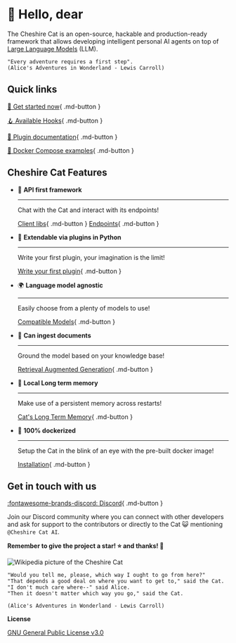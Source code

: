 # &#128075; Hello, dear

The Cheshire Cat is an open-source, hackable and production-ready framework that allows developing intelligent personal
AI agents on top of [Large Language Models](framework/cat-components/llm.md) (LLM).

```
"Every adventure requires a first step".
(Alice's Adventures in Wonderland - Lewis Carroll)
```

## Quick links

<div class="grid" markdown>

[&#127939; Get started now](quickstart/installation-configuration.md){ .md-button }
 
[&#129693; Available Hooks](plugins/hooks.md#available-hooks){ .md-button }

[&#128268; Plugin documentation](plugins/plugins.md){ .md-button }

[&#128640; Docker Compose examples](production/administrators/docker-compose.md){ .md-button }

</div>

## Cheshire Cat Features


<div class="grid cards" markdown>

- &#129520; __API first framework__

    ---

    Chat with the Cat and interact with its endpoints!

    [Client libs](production/network/clients.md){ .md-button }
    [Endpoints](production/network/http-endpoints.md){ .md-button }

- &#128640; __Extendable via plugins in Python__

    ---

    Write your first plugin, your imagination is the limit!

    [Write your first plugin](quickstart/prepare-plugin.md){ .md-button }

- &#127757; __Language model agnostic__

    ---

    Easily choose from a plenty of models to use!

    [Compatible Models](production/administrators/docker-compose/#cat-ollama){ .md-button }

- &#128220; __Can ingest documents__

    ---

    Ground the model based on your knowledge base!

    [Retrieval Augmented Generation](framework/llm-concepts/rag.md){ .md-button }

- &#128024; __Local Long term memory__

    ---

    Make use of a persistent memory across restarts!

    [Cat's Long Term Memory](framework/cat-components/memory/long_term_memory.md){ .md-button }

- &#128011; __100% dockerized__

    ---

    Setup the Cat in the blink of an eye with the pre-built docker image!

    [Installation](quickstart/installation-configuration.md){ .md-button }

</div>

## Get in touch with us

[:fontawesome-brands-discord: Discord](https://discord.gg/bHX5sNFCYU){ .md-button }

Join our Discord community where you can
connect with other developers and ask for support to the contributors or directly to the Cat &#128570;
mentioning `@Cheshire Cat AI`.

**Remember to give the project a star! &#11088; and thanks! &#128591;**

![Wikipedia picture of the Cheshire Cat](assets/img/cheshire-cat-tree-shade.jpg)

    "Would you tell me, please, which way I ought to go from here?"
    "That depends a good deal on where you want to get to," said the Cat.
    "I don't much care where--" said Alice.
    "Then it doesn't matter which way you go," said the Cat.

    (Alice's Adventures in Wonderland - Lewis Carroll)

__License__

[GNU General Public License v3.0](https://raw.githubusercontent.com/cheshire-cat-ai/core/main/LICENSE)
